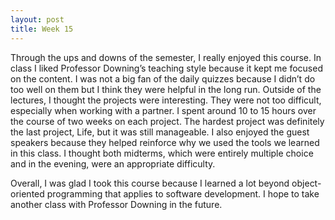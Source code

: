 ```yaml
---
layout: post
title: Week 15
---
```


Through the ups and downs of the semester, I really enjoyed this course. In class I liked Professor Downing’s teaching style because it kept me focused on the content. I was not a big fan of the daily quizzes because I didn’t do too well on them but I think they were helpful in the long run. Outside of the lectures, I thought the projects were interesting. They were not too difficult, especially when working with a partner. I spent around 10 to 15 hours over the course of two weeks on each project. The hardest project was definitely the last project, Life, but it was still manageable. I also enjoyed the guest speakers because they helped reinforce why we used the tools we learned in this class. I thought both midterms, which were entirely multiple choice and in the evening, were an appropriate difficulty.

Overall, I was glad I took this course because I learned a lot beyond object-oriented programming that applies to software development. I hope to take another class with Professor Downing in the future.
